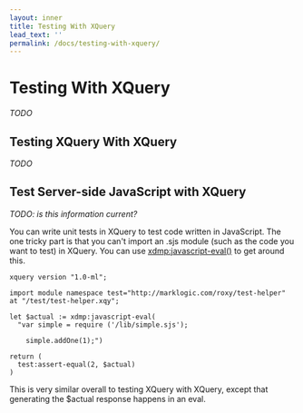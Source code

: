 ```yaml
---
layout: inner
title: Testing With XQuery
lead_text: ''
permalink: /docs/testing-with-xquery/
---
```


# Testing With XQuery

*TODO*

## Testing XQuery With XQuery

*TODO*

## Test Server-side JavaScript with XQuery

*TODO: is this information current?*

You can write unit tests in XQuery to test code written in JavaScript. The one tricky part is that you can't import an .sjs module (such as the code you want to test) in XQuery. You can use [xdmp:javascript-eval()](https://docs.marklogic.com/xdmp:javascript-eval) to get around this. 

```
xquery version "1.0-ml";

import module namespace test="http://marklogic.com/roxy/test-helper" at "/test/test-helper.xqy";

let $actual := xdmp:javascript-eval(
  "var simple = require ('/lib/simple.sjs');

    simple.addOne(1);")

return (
  test:assert-equal(2, $actual)
)
```

This is very similar overall to testing XQuery with XQuery, except that generating the $actual response happens in an eval. 

